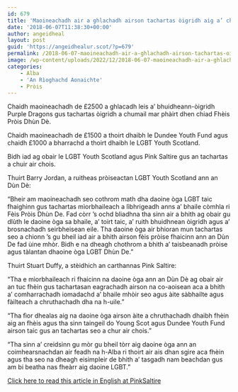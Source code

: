 ```yaml
---
id: 679
title: 'Maoineachadh air a ghlachadh airson tachartas òigridh aig a’ chiad Fhèis Pròis Dhùn Dè'
date: '2018-06-07T11:38:30+00:00'
author: angeidheal
layout: post
guid: 'https://angeidhealur.scot/?p=679'
permalink: /2018-06-07-maoineachadh-air-a-ghlachadh-airson-tachartas-oigridh-aig-a-chiad-fheis-prois-dhun-de/
image: /wp-content/uploads/2022/12/2018-06-07-maoineachadh-air-a-ghlachadh-airson-tachartas-oigridh-aig-a-chiad-fheis-proise-dhun-de.webp
categories:
    - Alba
    - 'An Rìoghachd Aonaichte'
    - Pròis
---
```


Chaidh maoineachadh de £2500 a ghlacadh leis a’ bhuidheann-òigridh Purple Dragons gus tachartas òigridh a chumail mar phàirt dhen chiad Fhèis Pròis Dhùn Dè.

Chaidh maoineachadh de £1500 a thoirt dhaibh le Dundee Youth Fund agus chaidh £1000 a bharrachd a thoirt dhaibh le LGBT Youth Scotland.

Bidh iad ag obair le LGBT Youth Scotland agus Pink Saltire gus an tachartas a chuir air chois.

Thuirt Barry Jordan, a ruitheas pròiseactan LGBT Youth Scotland ann an Dùn Dè:

“Bheir am maoineachadh seo cothrom math dha daoine òga LGBT taic fhaighinn gus tachartas mìorbhaileach a lìbhrigeadh anns a’ bhaile còmhla ri Fèis Pròis Dhùn De. Fad còrr ’s ochd bliadhna tha sinn air a bhith ag obair gu dlùth le daoine òga sa bhaile, a’ toirt taic, a’ ruith bhuidhnean òigridh agus a’ brosnachadh seirbheisean eile. Tha daoine òga air bhioran mun tachartas seo a chionn ’s gu bheil iad air a bhith airson fèis pròise fhaicinn ann an Dùn De fad ùine mhòr. Bidh e na dheagh chothrom a bhith a’ taisbeanadh pròise agus tàlantan dhaoine òga LGBT Dhùn De.”

Thuirt Stuart Duffy, a stèidhich an carthannas Pink Saltire:

“Tha e mìorbhaileach ri fhaicinn na daoine òga ann an Dùn Dè ag obair air an tuc fhèin gus tachartasan eagrachadh airson na co-aoisean aca a bhith a’ comharrachadh iomadachd a’ bhaile mhòir seo agus àite sàbhailte agus fàilteach a chruthachadh dha na h-uile.”

“Tha fìor dhealas aig na daoine òga airson àite a chruthachadh dhaibh fhèin aig an fhèis agus tha sinn taingeil do Young Scot agus Dundee Youth Fund airson taic gus an tachartas seo a chur air chois.”

“Tha sinn a’ creidsinn gu mòr gu bheil tòrr aig daoine òga ann an coimhearsnachdan air feadh na h-Alba ri thoirt air ais dhan sgìre aca fhèin agus tha seo na dheagh eisimpleir de bhith a’ tasgadh nam beachdan gus am bi beatha nas fheàrr aig daoine LGBT.”

 [Click here to read this article in English at PinkSaltire](https://pinksaltire.com/2018/06/02/young-people-to-be-at-the-heart-of-dundees-first-pride-event/)